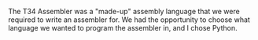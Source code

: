 The T34 Assembler was a "made-up" assembly language that we were required to write an assembler for. We had the opportunity to choose what language we wanted to program the assembler in, and I chose Python.

